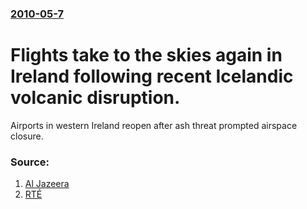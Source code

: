 ### [2010-05-7](/news/2010/05/7/index.md)

# Flights take to the skies again in Ireland following recent Icelandic volcanic disruption. 

Airports in western Ireland reopen after ash threat prompted airspace closure.


### Source:

1. [Al Jazeera](http://english.aljazeera.net/news/europe/2010/05/20105713393580785.html)
2. [RTÉ](http://www.rte.ie/news/2010/0507/travel.html)
